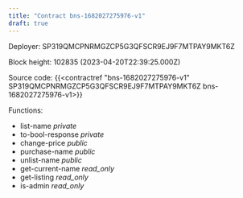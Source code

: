 ```yaml
---
title: "Contract bns-1682027275976-v1"
draft: true
---
```

Deployer: SP319QMCPNRMGZCP5G3QFSCR9EJ9F7MTPAY9MKT6Z


 



Block height: 102835 (2023-04-20T22:39:25.000Z)

Source code: {{<contractref "bns-1682027275976-v1" SP319QMCPNRMGZCP5G3QFSCR9EJ9F7MTPAY9MKT6Z bns-1682027275976-v1>}}

Functions:

* list-name _private_
* to-bool-response _private_
* change-price _public_
* purchase-name _public_
* unlist-name _public_
* get-current-name _read_only_
* get-listing _read_only_
* is-admin _read_only_
